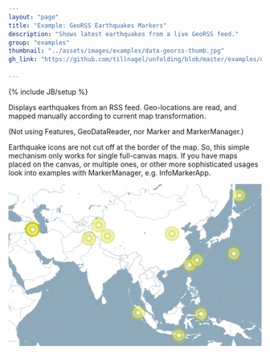 ```yaml
---
layout: "page"
title: "Example: GeoRSS Earthquakes Markers"
description: "Shows latest earthquakes from a live GeoRSS feed."
group: "examples"
thumbnail: "../assets/images/examples/data-georss-thumb.jpg"
gh_link: "https://github.com/tillnagel/unfolding/blob/master/examples/de/fhpotsdam/unfolding/examples/data/GeoRSSMarkerApp.java"

---
```


{% include JB/setup %}

Displays earthquakes from an RSS feed. Geo-locations are read, and mapped manually according to current map transformation.

(Not using Features, GeoDataReader, nor Marker and MarkerManager.)

Earthquake icons are not cut off at the border of the map. So, this simple mechanism only works for single full-canvas maps. If you have maps placed on the canvas, or multiple ones, or other more sophisticated usages look into examples with MarkerManager, e.g. InfoMarkerApp.

![GeoRSS earthquakes](../assets/images/examples/data-georss.jpg)

